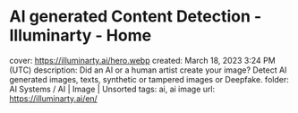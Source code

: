 # AI generated Content Detection - Illuminarty - Home

cover: https://illuminarty.ai/hero.webp
created: March 18, 2023 3:24 PM (UTC)
description: Did an AI or a human artist create your image? Detect AI generated images, texts, synthetic or tampered images or Deepfake.
folder: AI Systems / AI | Image | Unsorted
tags: ai, ai image
url: https://illuminarty.ai/en/